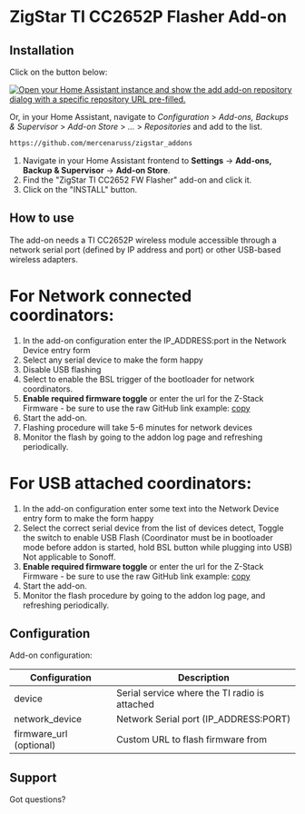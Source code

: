 # ZigStar TI CC2652P Flasher Add-on

## Installation

Click on the button below:

[![Open your Home Assistant instance and show the add add-on repository dialog with a specific repository URL pre-filled.](https://my.home-assistant.io/badges/supervisor_add_addon_repository.svg)](https://my.home-assistant.io/redirect/supervisor_add_addon_repository/?repository_url=https%3A%2F%2Fgithub.com%2Fmercenaruss%2Fzigstar_addons)

Or, in your Home Assistant, navigate to _Configuration_ > _Add-ons, Backups & Supervisor_ > _Add-on Store_ > _..._ > _Repositories_ and add to the list.

```txt
https://github.com/mercenaruss/zigstar_addons
```

1. Navigate in your Home Assistant frontend to **Settings** -> **Add-ons, Backup & Supervisor** -> **Add-on Store**.
2. Find the "ZigStar TI CC2652 FW Flasher" add-on and click it.
3. Click on the "INSTALL" button.

## How to use

The add-on needs a TI CC2652P wireless module accessible through a network
serial port (defined by IP address and port) or other USB-based wireless adapters.

# For Network connected coordinators:

1. In the add-on configuration enter the IP_ADDRESS:port in the Network Device entry form
2. Select any serial device to make the form happy
3. Disable USB flashing
4. Select to enable the BSL trigger of the bootloader for network coordinators.
5. **Enable required firmware toggle** or enter the url for the Z-Stack Firmware - be sure to use the raw GitHub link
   example: [copy](https://github.com/Koenkk/Z-Stack-firmware/raw/7398d834eb3a790876c280293c4181da96cc7114/coordinator/Z-Stack_3.x.0/bin/CC1352P2_CC2652P_launchpad_coordinator_20221226.zip)
6. Start the add-on.
7. Flashing procedure will take 5-6 minutes for network devices
8. Monitor the flash by going to the addon log page and refreshing periodically.

# For USB attached coordinators:

1. In the add-on configuration enter some text into the Network Device entry form to make the form happy
2. Select the correct serial device from the list of devices detect, Toggle the switch to enable USB Flash
   (Coordinator must be in bootloader mode before addon is started, hold BSL button while plugging into USB) Not applicable to Sonoff.
3. **Enable required firmware toggle** or enter the url for the Z-Stack Firmware - be sure to use the raw GitHub link
   example: [copy](https://github.com/Koenkk/Z-Stack-firmware/raw/7398d834eb3a790876c280293c4181da96cc7114/coordinator/Z-Stack_3.x.0/bin/CC1352P2_CC2652P_launchpad_coordinator_20221226.zip)
4. Start the add-on.
5. Monitor the flash procedure by going to the addon log page, and refreshing periodically.

## Configuration

Add-on configuration:

| Configuration           | Description                                   |
| ----------------------- | --------------------------------------------- |
| device                  | Serial service where the TI radio is attached |
| network_device          | Network Serial port (IP_ADDRESS:PORT)         |
| firmware_url (optional) | Custom URL to flash firmware from             |

## Support

Got questions?

```

```
